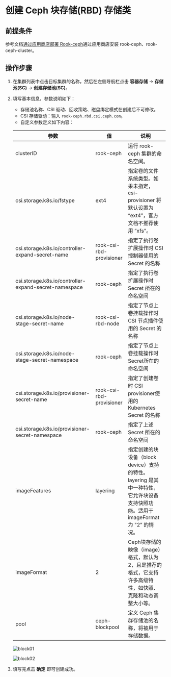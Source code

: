 # 创建 Ceph 块存储(RBD) 存储类

## 前提条件

参考文档[通过应用商店部署 Rook-ceph](rook-ceph.md)通过应用商店安装 rook-ceph、rook-ceph-cluster。

## 操作步骤

1. 在集群列表中点击目标集群的名称，然后在左侧导航栏点击 __容器存储__ -> __存储池(SC)__ -> __创建存储池(SC)__。

2. 填写基本信息，参数说明如下：

    - 存储池名称、CSI 驱动、回收策略、磁盘绑定模式在创建后不可修改。
    - CSI 存储驱动：输入 `rook-ceph.rbd.csi.ceph.com`。
    - 自定义参数定义如下内容：

    | 参数 | 值 | 说明 |
    | --- | --- | --- |
    | clusterID | rook-ceph | 运行 rook-ceph 集群的命名空间。 |
    | csi.storage.k8s.io/fstype | ext4 | 指定卷的文件系统类型。如果未指定，csi-provisioner 将默认设置为 “ext4”，官方文档不推荐使用 ”xfs”。 |
    | csi.storage.k8s.io/controller-expand-secret-name | rook-csi-rbd-provisioner | 指定了执行卷扩展操作时 CSI 控制器使用的 Secret 的名称 |
    | csi.storage.k8s.io/controller-expand-secret-namespace | rook-ceph | 指定了执行卷扩展操作时 Secret 所在的命名空间 |
    | csi.storage.k8s.io/node-stage-secret-name | rook-csi-rbd-node | 指定了节点上卷挂载操作时 CSI 节点插件使用的 Secret 的名称 |
    | csi.storage.k8s.io/node-stage-secret-namespace | rook-ceph | 指定了节点上卷挂载操作时 Secret所在的命名空间 |
    | csi.storage.k8s.io/provisioner-secret-name | rook-csi-rbd-provisioner | 指定了创建卷时 CSI provisioner使用的Kubernetes Secret 的名称 |
    | csi.storage.k8s.io/provisioner-secret-namespace | rook-ceph | 指定了上述 Secret 所在的命名空间 |
    | imageFeatures | layering | 指定创建的块设备（block device）支持的特性。layering 是其中一种特性，它允许块设备支持快照功能。适用于 imageFormat 为 "2” 的情况。 |
    | imageFormat | 2 | Ceph块存储的映像（image）格式，默认为 2，且是推荐的格式，它支持许多高级特性，如快照、克隆和动态调整大小等。 |
    | pool | ceph-blockpool | 定义 Ceph 集群存储池的名称，将被用于存储数据。 |

    ![block01](https://docs.daocloud.io/daocloud-docs-images/docs/zh/docs/storage/images/block01.png)

    ![block02](https://docs.daocloud.io/daocloud-docs-images/docs/zh/docs/storage/images/block02.png)

3. 填写完点击 __确定__ 即可创建成功。
